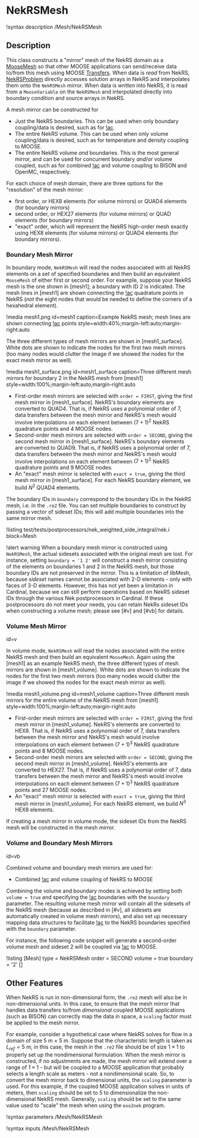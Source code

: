 # NekRSMesh

!syntax description /Mesh/NekRSMesh

## Description

This class constructs a "mirror" mesh of the NekRS domain as a
[MooseMesh](MooseMesh.md) so that
other MOOSE applications can send/receive data to/from this mesh using
MOOSE [Transfers](Transfers/index.md).
When data is *read* from NekRS, [NekRSProblem](NekRSProblem.md) directly
accesses solution arrays in NekRS and interpolates them onto the `NekRSMesh` mirror. When
data is *written* into NekRS, it is read from a `MooseVariable` on the `NekRSMesh`
and interpolated directly into boundary condition and source arrays in NekRS.

A mesh mirror can be constructed for

- Just the NekRS boundaries. This can be used when only boundary coupling/data is desired, such
  as for [!ac](CHT).
- The entire NekRS volume. This can be used when only volume coupling/data is desired, such
  as for temperature and density coupling to MOOSE.
- The entire NekRS volume *and* boundaries. This is the most general mirror,
  and can be used for concurrent boundary *and*/or volume
  coupled, such as for combined [!ac](CHT) and volume coupling to BISON and OpenMC, respectively.

For each choice of mesh domain, there are three options for the "resolution" of the mesh mirror:

- first order, or HEX8 elements (for volume mirrors) or QUAD4 elements (for boundary mirrors)
- second order, or HEX27 elements (for volume mirrors) or QUAD elements (for boundary mirrors)
- "exact" order, which will represent the NekRS high-order mesh exactly using HEX8 elements (for volume mirrors) or QUAD4 elements (for boundary mirrors).

### Boundary Mesh Mirror

In boundary mode, `NekRSMesh` will read the nodes associated with
all NekRS elements on a set of specified boundaries and
then build an equivalent `MooseMesh` of either first or second order. For example, suppose your NekRS
mesh is the one shown in [mesh1]; a boundary with ID 2 is indicated.
The mesh lines in [mesh1] are shown
connecting the [!ac](GLL) quadrature points in NekRS (*not* the eight nodes that would be needed to
define the corners of a hexahedral element).

!media mesh1.png
  id=mesh1
  caption=Example NekRS mesh; mesh lines are shown connecting [!ac](GLL) points
  style=width:40%;margin-left:auto;margin-right:auto

The three different types of mesh mirrors are shown in [mesh1_surface]. White dots
are shown to indicate the nodes for the first two mesh mirrors (too many nodes would
clutter the image if we showed the nodes for the exact mesh mirror as well).

!media mesh1_surface.png
  id=mesh1_surface
  caption=Three different mesh mirrors for boundary 2 in the NekRS mesh from [mesh1]
  style=width:100%;margin-left:auto;margin-right:auto

- First-order mesh mirrors are selected with `order = FIRST`, giving the
  first mesh mirror in [mesh1_surface]. NekRS's boundary elements are converted to QUAD4.
  That is, if NekRS uses a polynomial order of 7, data transfers between the
  mesh mirror and NekRS's mesh would involve interpolations on each element between
  $(7+1)^2$ NekRS quadrature points and 4 MOOSE nodes.
- Second-order mesh mirrors are selected with `order = SECOND`, giving the second mesh
  mirror in [mesh1_surface]. NekRS's boundary elements are converted to QUAD9.
  That is, if NekRS uses a polynomial order of 7, data
  transfers between the mesh mirror and NekRS's mesh would involve interpolations on each
  element between $(7+1)^2$ NekRS quadrature points and 9 MOOSE nodes.
- An "exact" mesh mirror is selected with `exact = true`, giving the third mesh mirror
  in [mesh1_surface]. For each NekRS boundary element, we build $N^2$ QUAD4 elements.

The boundary IDs in `boundary` correspond to the boundary IDs in the NekRS mesh,
i.e. in the `.re2` file.
You can set multiple boundaries to construct by passing a vector of sideset IDs;
this will add multiple boundaries into the same mirror mesh.

!listing test/tests/postprocessors/nek_weighted_side_integral/nek.i
  block=Mesh

!alert warning
When a boundary mesh mirror is constructed using `NekRSMesh`, the actual sidesets
associated with the original mesh are lost. For instance, setting `boundary = '1 2'`
will construct a mesh mirror
consisting of the elements on boundaries 1 and 2 in the NekRS mesh,
but those boundary IDs are not preserved in the mirror. This is a limitation of libMesh,
because *sideset* names cannot be associated with 2-D elements - only with
faces of 3-D elements. However, this has not yet
been a limitation in Cardinal, because we can still perform operations based on NekRS
sideset IDs through the various Nek postprocessors in Cardinal.
If these postprocessors do not meet your needs, you can retain NekRs sideset IDs when
constructing a volume mesh; please see [#v] and [#vb] for details.

### Volume Mesh Mirror
  id=v

In volume mode, `NekRSMesh` will
read the nodes associated with the entire NekRS mesh and then build an equivalent
`MooseMesh`. Again using the [mesh1] as an example NekRS mesh,
the three different types of mesh mirrors are shown in [mesh1_volume]. White dots
are shown to indicate the nodes for the first two mesh mirrors (too many nodes would
clutter the image if we showed the nodes for the exact mesh mirror as well).

!media mesh1_volume.png
  id=mesh1_volume
  caption=Three different mesh mirrors for the entire volume of the NekRS mesh from [mesh1]
  style=width:100%;margin-left:auto;margin-right:auto

- First-order mesh mirrors are selected with `order = FIRST`, giving the
  first mesh mirror in [mesh1_volume]. NekRS's elements are converted to HEX8.
  That is, if NekRS uses a polynomial order of 7, data transfers between the
  mesh mirror and NekRS's mesh would involve interpolations on each element between
  $(7+1)^3$ NekRS quadrature points and 8 MOOSE nodes.
- Second-order mesh mirrors are selected with `order = SECOND`, giving the second mesh
  mirror in [mesh1_volume]. NekRS's elements are converted to HEX27.
  That is, if NekRS uses a polynomial order of 7, data
  transfers between the mesh mirror and NekRS's mesh would involve interpolations on each
  element between $(7+1)^3$ NekRS quadrature points and 27 MOOSE nodes.
- An "exact" mesh mirror is selected with `exact = true`, giving the third mesh mirror
  in [mesh1_volume]. For each NekRS element, we build $N^3$ HEX8 elements.

If creating a mesh mirror in volume mode, the sideset IDs from the NekRS mesh
will be constructed in the mesh mirror.

### Volume and Boundary Mesh Mirrors
  id=vb

Combined volume and boundary mesh mirrors are used for:

- Combined [!ac](CHT) and volume coupling of NekRS to MOOSE

Combining the volume and boundary modes is achieved by setting both
`volume = true` and specifying the [!ac](CHT) boundaries with the `boundary` parameter.
The resulting volume mesh mirror will contain all the sidesets of the NekRS mesh
(because as described in [#v], all sidesets are automatically created in volume
mesh mirrors), and also set up necessary mapping data structures to facilitate
[!ac](CHT) to the NekRS boundaries specified with the `boundary` parameter.

For instance,
the following code snippet will generate a second-order volume mesh and sideset
2 will be coupled via [!ac](CHT) to MOOSE.

!listing
[Mesh]
  type = NekRSMesh
  order = SECOND
  volume = true
  boundary = '2'
[]

## Other Features

When NekRS is run in non-dimensional form, the `.re2` mesh will also be in non-dimensional
units. In this case, to ensure that the mesh mirror that handles data transfers to/from
*dimensional* coupled MOOSE applications (such as BISON) can correctly map the data in
space, a `scaling` factor must be applied to the mesh mirror.

For example, consider a hypothetical case where NekRS solves for
flow in a domain of size 5 m $\times$ 5 m. Suppose that the characteristic length is
taken as $L_{ref}=5$ m; in this case, the mesh in the `.re2` file should be of size
$1\times1$ to properly set up the nondimensional formulation. When the mesh mirror is constructed,
if no adjustments are made, the mesh mirror will extend over a range of $1\times1$ - but will
be coupled to a MOOSE application that probably selects a length scale as meters - not a nondimensional
scale. So, to convert the mesh mirror back to dimensional units, the `scaling` parameter
is used. For this example, if the coupled MOOSE application solves in units of meters,
then `scaling` should be set to 5 to dimensionalize the non-dimensional NekRS mesh.
Generally, `scaling` should be set to the same value used to "scale" the mesh when
using the `exo2nek` program.

!syntax parameters /Mesh/NekRSMesh

!syntax inputs /Mesh/NekRSMesh
